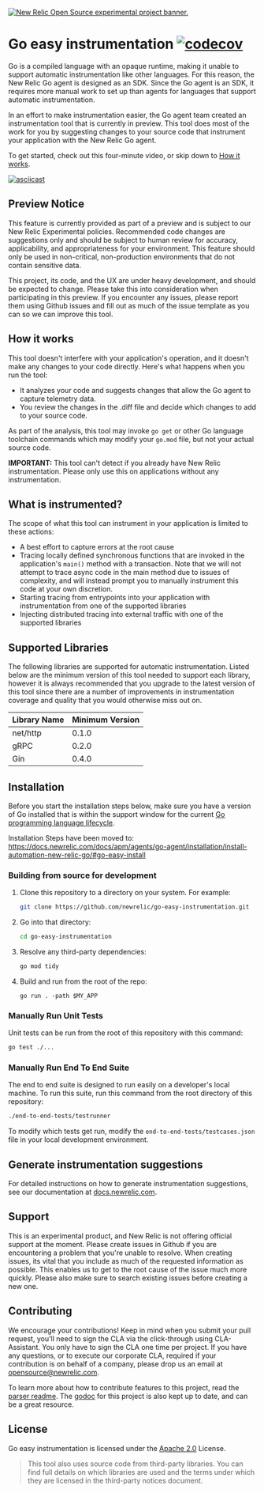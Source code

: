 <a href="https://opensource.newrelic.com/oss-category/#new-relic-experimental"><picture><source media="(prefers-color-scheme: dark)" srcset="https://github.com/newrelic/opensource-website/raw/main/src/images/categories/dark/Experimental.png"><source media="(prefers-color-scheme: light)" srcset="https://github.com/newrelic/opensource-website/raw/main/src/images/categories/Experimental.png"><img alt="New Relic Open Source experimental project banner." src="https://github.com/newrelic/opensource-website/raw/main/src/images/categories/Experimental.png"></picture></a>

# Go easy instrumentation [![codecov](https://codecov.io/gh/newrelic/go-easy-instrumentation/graph/badge.svg?token=0qFy6WGpL8)](https://codecov.io/gh/newrelic/go-easy-instrumentation)
Go is a compiled language with an opaque runtime, making it unable to support automatic instrumentation like other languages. For this reason, the New Relic Go agent is designed as an SDK. Since the Go agent is an SDK, it requires more manual work to set up than agents for languages that support automatic instrumentation.

In an effort to make instrumentation easier, the Go agent team created an instrumentation tool that is currently in preview. This tool does most of the work for you by suggesting changes to your source code that instrument your application with the New Relic Go agent.

To get started, check out this four-minute video, or skip down to [How it works](#how-it-works).

[![asciicast](https://asciinema.org/a/r0Il7o2eMiZaLKHIlew3IL2nx.svg)](https://asciinema.org/a/r0Il7o2eMiZaLKHIlew3IL2nx)

## Preview Notice

This feature is currently provided as part of a preview and is subject to our New Relic Experimental policies. Recommended code changes are suggestions only and should be subject to human review for accuracy, applicability, and appropriateness for your environment. This feature should only be used in non-critical, non-production environments that do not contain sensitive data.

This project, its code, and the UX are under heavy development, and should be expected to change. Please take this into consideration when participating in this preview. If you encounter any issues, please report them using Github issues and fill out as much of the issue template as you can so we can improve this tool.

## How it works

This tool doesn't interfere with your application's operation, and it doesn't make any changes to your code directly. Here's what happens when you run the tool:

* It analyzes your code and suggests changes that allow the Go agent to capture telemetry data. 
* You review the changes in the .diff file and decide which changes to add to your source code.

As part of the analysis, this tool may invoke `go get` or other Go language toolchain commands which may modify your `go.mod` file, but not your actual source code.

**IMPORTANT:** This tool can't detect if you already have New Relic instrumentation. Please only use this on applications without any instrumentation.

## What is instrumented?

The scope of what this tool can instrument in your application is limited to these actions:

 - A best effort to capture errors at the root cause
 - Tracing locally defined synchronous functions that are invoked in the application's `main()` method with a transaction. Note that we will not attempt to trace async code in the main method due to issues of complexity, and will instead prompt you to manually instrument this code at your own discretion.
 - Starting tracing from entrypoints into your application with instrumentation from one of the supported libraries
 - Injecting distributed tracing into external traffic with one of the supported libraries

## Supported Libraries
The following libraries are supported for automatic instrumentation. Listed below are the minimum version of this tool needed to support each library, however it is always recommended that you upgrade to the latest version of this tool since there are a number of improvements in instrumentation coverage and quality that you would otherwise miss out on.

| Library Name | Minimum Version |
| ------------ | --------- |
| net/http     | 0.1.0 |
| gRPC         | 0.2.0 |
| Gin          | 0.4.0 |

## Installation

Before you start the installation steps below, make sure you have a version of Go installed that is within the support window for the current [Go programming language lifecycle](https://endoflife.date/go).

Installation Steps have been moved to: https://docs.newrelic.com/docs/apm/agents/go-agent/installation/install-automation-new-relic-go/#go-easy-install

### Building from source for development

1. Clone this repository to a directory on your system. For example:
    ```sh
    git clone https://github.com/newrelic/go-easy-instrumentation.git
    ```
2. Go into that directory:
    ```sh
    cd go-easy-instrumentation
    ```
3. Resolve any third-party dependencies:
    ```sh
    go mod tidy
    ```
4. Build and run from the root of the repo:
    ```
    go run . -path $MY_APP
    ```

### Manually Run Unit Tests
Unit tests can be run from the root of this repository with this command:
```sh
go test ./...
```

### Manually Run End To End Suite
The end to end suite is designed to run easily on a developer's local machine. To run this suite, run this command from the root directory of this repository:
```sh
./end-to-end-tests/testrunner
```

To modify which tests get run, modify the `end-to-end-tests/testcases.json` file in your local development environment. 

## Generate instrumentation suggestions

For detailed instructions on how to generate instrumentation suggestions, see our documentation at [docs.newrelic.com](https://docs.newrelic.com/docs/apm/agents/go-agent/installation/install-automation-new-relic-go/#generate-suggestions).

## Support
This is an experimental product, and New Relic is not offering official support at the moment. Please create issues in Github if you are encountering a problem that you're unable to resolve. When creating issues, its vital that you include as much of the requested information as possible. This enables us to get to the root cause of the issue much more quickly. Please also make sure to search existing issues before creating a new one.

## Contributing
We encourage your contributions! Keep in mind when you submit your pull request, you'll need to sign the CLA via the click-through using CLA-Assistant. You only have to sign the CLA one time per project.
If you have any questions, or to execute our corporate CLA, required if your contribution is on behalf of a company, please drop us an email at opensource@newrelic.com.

To learn more about how to contribute features to this project, read the [parser readme](/parser/README.md). The [godoc](https://pkg.go.dev/github.com/newrelic/go-easy-instrumentation) for this project is also kept up to date, and can be a great resource.

## License
Go easy instrumentation is licensed under the [Apache 2.0](http://apache.org/licenses/LICENSE-2.0.txt) License.
>This tool also uses source code from third-party libraries. You can find full details on which libraries are used and the terms under which they are licensed in the third-party notices document.
